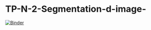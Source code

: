 # TP-N-2-Segmentation-d-image-

[![Binder](https://mybinder.org/badge_logo.svg)](https://mybinder.org/v2/gh/hadha/TP-N-2-Segmentation-d-image-/main)
